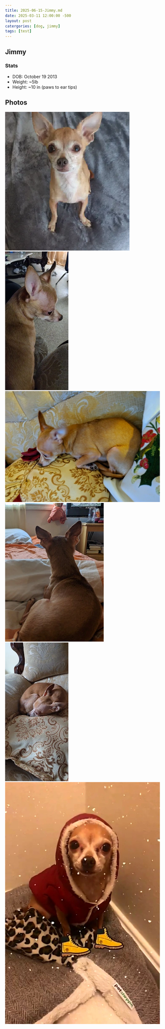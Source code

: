 ```yaml
---
title: 2025-06-15-Jimmy.md
date: 2025-03-11 12:00:00 -500
layout: post
catergories: [dog, jimmy]
tags: [test]
---
```


## Jimmy 

### Stats
- DOB: October 19 2013
- Weight: ~5lb
- Height: ~10 in (paws to ear tips)

## Photos

![alt text](image.png)
![alt text](image-3.png)
![alt text](image-2.png)
![alt text](image-1.png)
![alt text](image-5.png)
![alt text](image-4.png)


